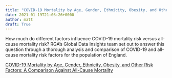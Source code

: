 ```yaml
---
title: "COVID-19 Mortality by Age, Gender, Ethnicity, Obesity, and Other Risk Factors: A Comparison Against All-Cause Mortality"
date: 2021-01-19T21:03:26+0000
author: matt
draft: True
---
```

How much do different factors influence COVID-19 mortality risk versus all-cause mortality risk? RGA’s Global Data Insights team set out to answer this question through a thorough analysis and comparison of COVID-19 and all-cause mortality risk factors for the population of England.

[ COVID-19 Mortality by Age, Gender, Ethnicity, Obesity, and Other Risk Factors: A Comparison Against All-Cause Mortality ]( https://www.rgare.com/knowledge-center/media/research/covid-19-mortality-by-age-gender-ethnicity-obesity-and-other-risk-factors )
